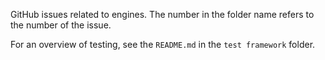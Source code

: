 GitHub issues related to engines.
The number in the folder name refers to the number of the issue.

For an overview of testing, see the `README.md` in the `test framework` folder.
